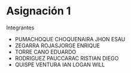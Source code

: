 # Asignación 1
Integrantes
- PUMACHOQUE CHOQUENAIRA JHON ESAU
- ZEGARRA ROJASJORGE ENRIQUE
- TORRE CANO EDUARDO
- RODRIGUEZ PAUCCARAC RISTIAN DIEGO
- QUISPE VENTURA IAN LOGAN WILL
